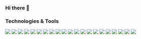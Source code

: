 ### Hi there 👋

<!--
**taherromdhane/taherromdhane** is a ✨ _special_ ✨ repository because its `README.md` (this file) appears on your GitHub profile.

Here are some ideas to get you started:

- 🔭 I’m currently working on ...
- 🌱 I’m currently learning ...
- 👯 I’m looking to collaborate on ...
- 🤔 I’m looking for help with ...
- 💬 Ask me about ...
- 📫 How to reach me: ...
- 😄 Pronouns: ...
- ⚡ Fun fact: ...
-->

### Technologies & Tools 
![](https://img.shields.io/badge/Code-Python-informational?style=flat&logo=Python&logoColor=white&color=3776AB)
![](https://img.shields.io/badge/Code-JavaScript-informational?style=flat&logo=JavaScript&logoColor=white&color=F7DF1E)
![](https://img.shields.io/badge/Code-C++-informational?style=flat&logo=C%2B%2B&logoColor=white&color=00599C)
![](https://img.shields.io/badge/Code-C++-informational?style=flat&logo=C%2B%2B&logoColor=white&color=00599C)
![](https://img.shields.io/badge/Framework-TensorFlow-informational?style=flat&logo=TensorFlow&logoColor=white&color=00599C)
![](https://img.shields.io/badge/Framework-Keras-informational?style=flat&logo=Keras&logoColor=white&color=D00000)
![](https://img.shields.io/badge/Framework-PyTorch-informational?style=flat&logo=PyTorch&logoColor=white&color=EE4C2C)
![](https://img.shields.io/badge/Framework-Flask-informational?style=flat&logo=Flask&logoColor=white&color=000000)
![](https://img.shields.io/badge/Framework-Node.js-informational?style=flat&logo=Node.js&logoColor=white&color=339933)
![](https://img.shields.io/badge/Framework-React.js-informational?style=flat&logo=React&logoColor=white&color=61DAFB)
![](https://img.shields.io/badge/Editor-Visual%20Studio%20Code-informational?style=flat&logo=visual-studio-code&logoColor=white&color=2bbc8a)
![](https://img.shields.io/badge/Editor-Notepad++-informational?style=flat&logo=Notepad%2B%2B&logoColor=white&color=90E59A)
![](https://img.shields.io/badge/Editor-Jupyter-informational?style=flat&logo=Jupyter&logoColor=white&color=F37626)
![](https://img.shields.io/badge/Tools-Slack-informational?style=flat&logo=Slack&logoColor=white&color=4A154B)
![](https://img.shields.io/badge/Tools-Postman-informational?style=flat&logo=Postman&logoColor=white&color=FF6C37)
![](https://img.shields.io/badge/Tools-Docker-informational?style=flat&logo=Docker&logoColor=white&color=2496ED)
![](https://img.shields.io/badge/Tools-Kubernetes-informational?style=flat&logo=Kubernetes&logoColor=white&color=326CE5)
![](https://img.shields.io/badge/Tools-Git-informational?style=flat&logo=Git&logoColor=white&color=F05032)
![](https://img.shields.io/badge/Tools-Slack-informational?style=flat&logo=Slack&logoColor=white&color=4A154B)
![](https://img.shields.io/badge/Cloud-Google%20Cloud-informational?style=flat&logo=Google%20Cloud&logoColor=white&color=4285F4)
![](https://img.shields.io/badge/Cloud-Heroku-informational?style=flat&logo=Heroku&logoColor=white&color=430098)


